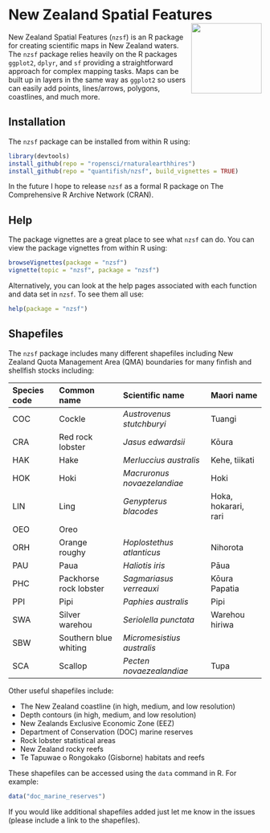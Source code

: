 
<!-- README.md is generated from README.Rmd. Please edit that file -->

# New Zealand Spatial Features <img src="man/figures/logo.png" align="right" height=140/>

New Zealand Spatial Features (`nzsf`) is an R package for creating
scientific maps in New Zealand waters. The `nzsf` package relies heavily
on the R packages `ggplot2`, `dplyr`, and `sf` providing a
straightforward approach for complex mapping tasks. Maps can be built up
in layers in the same way as `ggplot2` so users can easily add points,
lines/arrows, polygons, coastlines, and much more.

## Installation

The `nzsf` package can be installed from within R using:

``` r
library(devtools)
install_github(repo = "ropensci/rnaturalearthhires")
install_github(repo = "quantifish/nzsf", build_vignettes = TRUE)
```

In the future I hope to release `nzsf` as a formal R package on The
Comprehensive R Archive Network (CRAN).

## Help

The package vignettes are a great place to see what `nzsf` can do. You
can view the package vignettes from within R using:

``` r
browseVignettes(package = "nzsf")
vignette(topic = "nzsf", package = "nzsf")
```

Alternatively, you can look at the help pages associated with each
function and data set in `nzsf`. To see them all use:

``` r
help(package = "nzsf")
```

## Shapefiles

The `nzsf` package includes many different shapefiles including New
Zealand Quota Management Area (QMA) boundaries for many finfish and
shellfish stocks including:

| Species code | Common name            | Scientific name             | Maori name           |
|:-------------|:-----------------------|:----------------------------|:---------------------|
| COC          | Cockle                 | *Austrovenus stutchburyi*   | Tuangi               |
| CRA          | Red rock lobster       | *Jasus edwardsii*           | Kōura                |
| HAK          | Hake                   | *Merluccius australis*      | Kehe, tiikati        |
| HOK          | Hoki                   | *Macruronus novaezelandiae* | Hoki                 |
| LIN          | Ling                   | *Genypterus blacodes*       | Hoka, hokarari, rari |
| OEO          | Oreo                   |                             |                      |
| ORH          | Orange roughy          | *Hoplostethus atlanticus*   | Nihorota             |
| PAU          | Paua                   | *Haliotis iris*             | Pāua                 |
| PHC          | Packhorse rock lobster | *Sagmariasus verreauxi*     | Kōura Papatia        |
| PPI          | Pipi                   | *Paphies australis*         | Pipi                 |
| SWA          | Silver warehou         | *Seriolella punctata*       | Warehou hiriwa       |
| SBW          | Southern blue whiting  | *Micromesistius australis*  |                      |
| SCA          | Scallop                | *Pecten novaezealandiae*    | Tupa                 |

Other useful shapefiles include:

- The New Zealand coastline (in high, medium, and low resolution)
- Depth contours (in high, medium, and low resolution)
- New Zealands Exclusive Economic Zone (EEZ)
- Department of Conservation (DOC) marine reserves
- Rock lobster statistical areas
- New Zealand rocky reefs
- Te Tapuwae o Rongokako (Gisborne) habitats and reefs

These shapefiles can be accessed using the `data` command in R. For
example:

``` r
data("doc_marine_reserves")
```

If you would like additional shapefiles added just let me know in the
issues (please include a link to the shapefiles).
